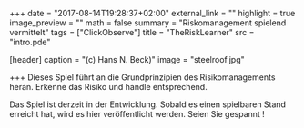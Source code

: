 +++
date = "2017-08-14T19:28:37+02:00"
external_link = ""
highlight = true
image_preview = ""
math = false
summary = "Riskomanagement spielend vermittelt"
tags = ["ClickObserve"]
title = "TheRiskLearner"
src = "intro.pde"

[header]
  caption = "(c) Hans N. Beck)"
  image = "steelroof.jpg"

+++
Dieses Spiel führt an die Grundprinzipien des Risikomanagements heran. Erkenne das Risiko und handle entsprechend.

Das Spiel ist derzeit in der Entwicklung. Sobald es einen spielbaren Stand erreicht hat, wird es hier veröffentlicht werden. Seien Sie gespannt !

